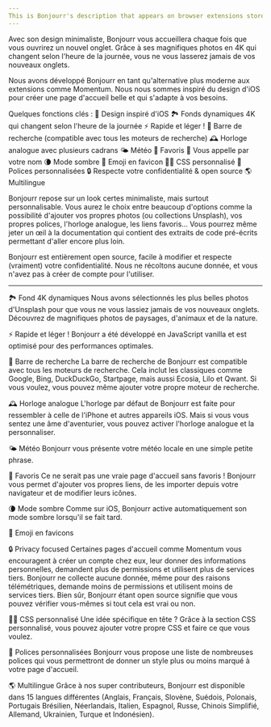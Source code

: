 ```yaml
---
This is Bonjourr's description that appears on browser extensions stores.
---
```


Avec son design minimaliste, Bonjourr vous accueillera chaque fois que vous ouvrirez un nouvel onglet. Grâce à ses magnifiques photos en 4K qui changent selon l'heure de la journée, vous ne vous lasserez jamais de vos nouveaux onglets.

Nous avons développé Bonjourr en tant qu'alternative plus moderne aux extensions comme Momentum. Nous nous sommes inspiré du design d'iOS pour créer une page d'accueil belle et qui s'adapte à vos besoins.

Quelques fonctions clés :
🍏 Design inspiré d'iOS
🏞 Fonds dynamiques 4K qui changent selon l'heure de la journée
⚡️ Rapide et léger !
🔎 Barre de recherche (compatible avec tous les moteurs de recherche)
🕰 Horloge analogue avec plusieurs cadrans
🌤 Météo
🔗 Favoris
👋 Vous appelle par votre nom
🌘 Mode sombre
🥖 Emoji en favicon
🧑‍💻 CSS personnalisé
📝 Polices personnalisées
🔒 Respecte votre confidentialité & open source
🌎 Multilingue 

Bonjourr repose sur un look certes minimaliste, mais surtout personnalisable. Vous aurez le choix entre beaucoup d'options comme la possibilité d'ajouter vos propres photos (ou collections Unsplash), vos propres polices, l'horloge analogue, les liens favoris... Vous pourrez même jeter un œil à la documentation qui contient des extraits de code pré-écrits permettant d'aller encore plus loin.

Bonjourr est entièrement open source, facile à modifier et respecte (vraiment) votre confidentialité. Nous ne récoltons aucune donnée, et vous n'avez pas à créer de compte pour l'utiliser.

- - - - - - - - - - - - - - - - - - - - - - - - - - - -

🏞 Fond 4K dynamiques
Nous avons sélectionnés les plus belles photos d'Unsplash pour que vous ne vous lassiez jamais de vos nouveaux onglets. Découvrez de magnifiques photos de paysages, d'animaux et de la nature.

⚡️ Rapide et léger !
Bonjourr a été développé en JavaScript vanilla et est optimisé pour des performances optimales.

🔎 Barre de recherche
La barre de recherche de Bonjourr est compatible avec tous les moteurs de recherche. Cela inclut les classiques comme Google, Bing, DuckDuckGo, Startpage, mais aussi Ecosia, Lilo et Qwant. Si vous voulez, vous pouvez même ajouter votre propre moteur de recherche.

🕰 Horloge analogue
L'horloge par défaut de Bonjourr est faite pour ressembler à celle de l'iPhone et autres appareils iOS. Mais si vous vous sentez une âme d'aventurier, vous pouvez activer l'horloge analogue et la personnaliser.

🌤 Météo
Bonjourr vous présente votre météo locale en une simple petite phrase.

🔗 Favoris
Ce ne serait pas une vraie page d'accueil sans favoris ! Bonjourr vous permet d'ajouter vos propres liens, de les importer depuis votre navigateur et de modifier leurs icônes.

🌘 Mode sombre
Comme sur iOS, Bonjourr active automatiquement son mode sombre lorsqu'il se fait tard.

🥖 Emoji en favicons

🔒 Privacy focused
Certaines pages d'accueil comme Momentum vous encouragent à créer un compte chez eux, leur donner des informations personnelles, demandent plus de permissions et utilisent plus de services tiers. Bonjourr ne collecte aucune donnée, même pour des raisons télémétriques, demande moins de permissions et utilisent moins de services tiers. Bien sûr, Bonjourr étant open source signifie que vous pouvez vérifier vous-mêmes si tout cela est vrai ou non.

🧑‍💻 CSS personnalisé
Une idée spécifique en tête ? Grâce à la section CSS personnalisé, vous pouvez ajouter votre propre CSS et faire ce que vous voulez.

📝 Polices personnalisées
Bonjourr vous propose une liste de nombreuses polices qui vous permettront de donner un style plus ou moins marqué à votre page d'accueil.

🌎 Multilingue
Grâce à nos super contributeurs, Bonjourr est disponible dans 15 langues différentes (Anglais, Français, Slovène, Suédois, Polonais, Portugais Brésilien, Néerlandais, Italien, Espagnol, Russe, Chinois Simplifié, Allemand, Ukrainien, Turque et Indonésien).
